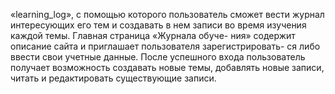 «learning_log», с помощью которого
пользователь сможет вести журнал интересующих его тем и создавать в нем
записи во время изучения каждой темы. Главная страница «Журнала обуче-
ния» содержит описание сайта и приглашает пользователя зарегистрировать-
ся либо ввести свои учетные данные. После успешного входа пользователь
получает возможность создавать новые темы, добавлять новые записи, читать
и редактировать существующие записи.
